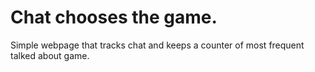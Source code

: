 # Chat chooses the game.



Simple webpage that tracks chat and keeps a counter of most frequent talked about game.